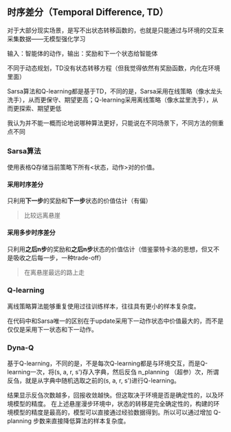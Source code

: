 ## 时序差分（Temporal Difference, TD）

对于大部分现实场景，是写不出状态转移函数的，也就是只能通过与环境的交互来采集数据——无模型强化学习

输入：智能体的动作，输出：奖励和下一个状态给智能体

不同于动态规划，TD没有状态转移方程（但我觉得依然有奖励函数，内化在环境里面）

Sarsa算法和Q-learning都是基于TD，不同的是，Sarsa采用在线策略（像水龙头洗手），从而更保守、期望更高；Q-learning采用离线策略（像水盆里洗手），从而更探索、期望更低

我认为并不能一概而论地说哪种算法更好，只能说在不同场景下，不同方法的侧重点不同

### Sarsa算法

使用表格Q存储当前策略下所有<状态，动作>对的价值。

#### 采用时序差分
只利用**下一步**的奖励和**下一步**状态的价值估计（有偏）

>比较远离悬崖

#### 采用多步时序差分
只利用**之后n步**的奖励和**之后n步**状态的价值估计（借鉴蒙特卡洛的思想，但又不是吸收之后每一步，一种trade-off）
>在离悬崖最远的路上走

### Q-learning
离线策略算法能够重复使用过往训练样本，往往具有更小的样本复杂度。

在代码中和Sarsa唯一的区别在于update采用下一动作状态中价值最大的，而不是仅仅是采用下一状态和下一动作。

### Dyna-Q
基于Q-learning，不同的是，不是每次Q-learning都是与环境交互，而是Q-learning一次，将(s, a, r, s')存入字典，然后反刍 n_planning （超参）次，所谓反刍，就是从字典中随机选取之前的(s, a, r, s')进行Q-learning。

结果显示反刍次数越多，回报收敛越快。但这取决于环境是否是确定性的，以及环境模型的精度。
在上述悬崖漫步环境中，状态的转移是完全确定性的，构建的环境模型的精度是最高的，模型可以直接通过经验数据得到。所以可以通过增加 Q-planning 步数来直接降低算法的样本复杂度。

